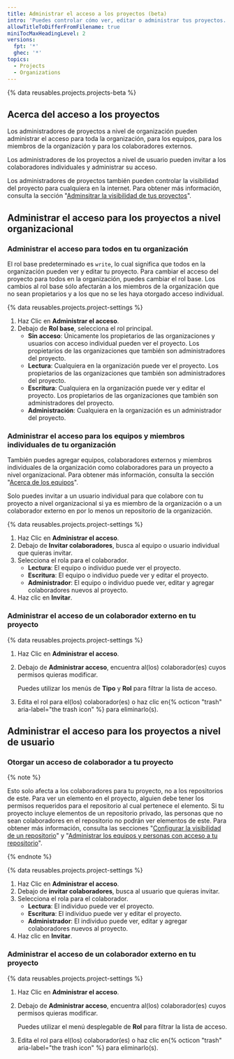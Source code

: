 ```yaml
---
title: Administrar el acceso a los proyectos (beta)
intro: 'Puedes controlar cómo ver, editar o administrar tus proyectos.'
allowTitleToDifferFromFilename: true
miniTocMaxHeadingLevel: 2
versions:
  fpt: '*'
  ghec: '*'
topics:
  - Projects
  - Organizations
---
```


{% data reusables.projects.projects-beta %}

## Acerca del acceso a los proyectos

Los administradores de proyectos a nivel de organización pueden administrar el acceso para toda la organización, para los equipos, para los miembros de la organización y para los colaboradores externos.

Los administradores de los proyectos a nivel de usuario pueden invitar a los colaboradores individuales y administrar su acceso.

Los administradores de proyectos también pueden controlar la visibilidad del proyecto para cualquiera en la internet. Para obtener más información, consulta la sección "[Adminsitrar la visibilidad de tus proyectos](/issues/trying-out-the-new-projects-experience/managing-the-visibility-of-your-projects)".

## Administrar el acceso para los proyectos a nivel organizacional

### Administrar el acceso para todos en tu organización

El rol base predeterminado es `write`, lo cual significa que todos en la organización pueden ver y editar tu proyecto. Para cambiar el acceso del proyecto para todos en la organización, puedes cambiar el rol base. Los cambios al rol base sólo afectarán a los miembros de la organización que no sean propietarios y a los que no se les haya otorgado acceso individual.

{% data reusables.projects.project-settings %}
1. Haz Clic en **Administrar el acceso**.
2. Debajo de **Rol base**, selecciona el rol principal.
   - **Sin acceso**: Únicamente los propietarios de las organizaciones y usuarios con acceso individual pueden ver el proyecto. Los propietarios de las organizaciones que también son administradores del proyecto.
   - **Lectura**: Cualquiera en la organización puede ver el proyecto. Los propietarios de las organizaciones que también son administradores del proyecto.
   - **Escritura**: Cualquiera en la organización puede ver y editar el proyecto. Los propietarios de las organizaciones que también son administradores del proyecto.
   - **Administración**: Cualquiera en la organización es un administrador del proyecto.

### Administrar el acceso para los equipos y miembros individuales de tu organización

También puedes agregar equipos, colaboradores externos y miembros individuales de la organización como colaboradores para un proyecto a nivel organizacional. Para obtener más información, consulta la sección "[Acerca de los equipos](/organizations/organizing-members-into-teams/about-teams)".

Solo puedes invitar a un usuario individual para que colabore con tu proyecto a nivel organizacional si ya es miembro de la organización o a un colaborador externo en por lo menos un repositorio de la organización.

{% data reusables.projects.project-settings %}
1. Haz Clic en **Administrar el acceso**.
2. Debajo de **Invitar colaboradores**, busca al equipo o usuario individual que quieras invitar.
3. Selecciona el rola para el colaborador.
   - **Lectura**: El equipo o individuo puede ver el proyecto.
   - **Escritura**: El equipo o individuo puede ver y editar el proyecto.
   - **Administrador**: El equipo o individuo puede ver, editar y agregar colaboradores nuevos al proyecto.
4. Haz clic en **Invitar**.

### Administrar el acceso de un colaborador externo en tu proyecto

{% data reusables.projects.project-settings %}
1. Haz Clic en **Administrar el acceso**.
1. Debajo de **Administrar acceso**, encuentra al(los) colaborador(es) cuyos permisos quieras modificar.

   Puedes utilizar los menús de **Tipo** y **Rol** para filtrar la lista de acceso.

1. Edita el rol para el(los) colaborador(es) o haz clic en{% octicon "trash" aria-label="the trash icon" %} para eliminarlo(s).

## Administrar el acceso para los proyectos a nivel de usuario

### Otorgar un acceso de colaborador a tu proyecto

{% note %}

Esto solo afecta a los colaboradores para tu proyecto, no a los repositorios de este. Para ver un elemento en el proyecto, alguien debe tener los permisos requeridos para el repositorio al cual pertenece el elemento. Si tu proyecto incluye elementos de un repositorio privado, las personas que no sean colaboradores en el repositorio no podrán ver elementos de este. Para obtener más información, consulta las secciones "[Configurar la visibilidad de un repositorio](/repositories/managing-your-repositorys-settings-and-features/managing-repository-settings/setting-repository-visibility)" y "[Administrar los equipos y personas con acceso a tu repositorio](/repositories/managing-your-repositorys-settings-and-features/managing-repository-settings/managing-teams-and-people-with-access-to-your-repository)".

{% endnote %}

{% data reusables.projects.project-settings %}
1. Haz Clic en **Administrar el acceso**.
2. Debajo de **invitar colaboradores**, busca al usuario que quieras invitar.
3. Selecciona el rola para el colaborador.
   - **Lectura**: El individuo puede ver el proyecto.
   - **Escritura**: El individuo puede ver y editar el proyecto.
   - **Administrador**: El individuo puede ver, editar y agregar colaboradores nuevos al proyecto.
4. Haz clic en **Invitar**.

### Administrar el acceso de un colaborador externo en tu proyecto

{% data reusables.projects.project-settings %}
1. Haz Clic en **Administrar el acceso**.
1. Debajo de **Administrar acceso**, encuentra al(los) colaborador(es) cuyos permisos quieras modificar.

   Puedes utilizar el menú desplegable de **Rol** para filtrar la lista de acceso.

1. Edita el rol para el(los) colaborador(es) o haz clic en{% octicon "trash" aria-label="the trash icon" %} para eliminarlo(s).

